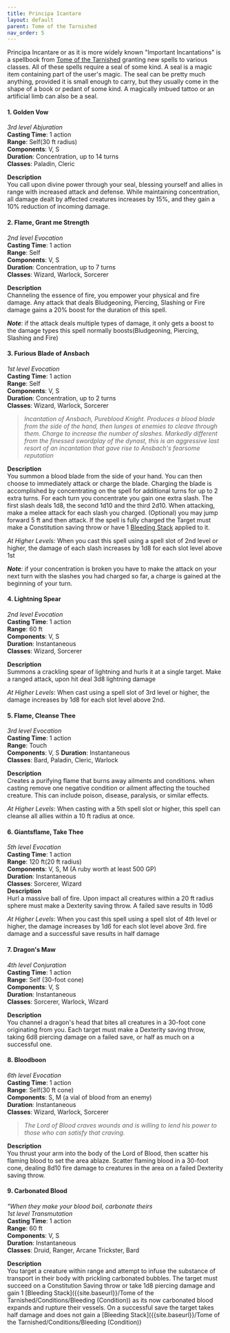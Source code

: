 ```yaml
---
title: Principa Icantare
layout: default
parent: Tome of the Tarnished
nav_order: 5
---
```


Principa Incantare or as it is more widely known "Important Incantations" is a spellbook from [Tome of the Tarnished]({{site.baseurl}}/Tome%20of%20the%20Tarnished/) granting new spells to various classes. All of these spells require a seal of some kind. A seal is a magic item containing part of the user's magic. The seal can be pretty much anything, provided it is small enough to carry, but they usually come in the shape of a book or pedant of some kind. A magically imbued tattoo or an artificial limb can also be a seal.

#### 1. Golden Vow
_3rd level Abjuration_  
**Casting Time**: 1 action  
**Range**: Self(30 ft radius)  
**Components**: V, S  
**Duration**: Concentration, up to 14 turns  
**Classes**: Paladin, Cleric  

**Description**  
You call upon divine power through your seal, blessing yourself and allies in range with increased attack and defense. While maintaining concentration, all damage dealt by affected creatures increases by 15%, and they gain a 10% reduction of incoming damage.
#### 2. Flame, Grant me Strength
_2nd level Evocation_  
**Casting Time**: 1 action  
**Range**: Self  
**Components**: V, S  
**Duration**: Concentration, up to 7 turns  
**Classes**: Wizard, Warlock, Sorcerer  

**Description**  
Channeling the essence of fire, you empower your physical and fire damage. Any attack that deals Bludgeoning, Piercing, Slashing or Fire damage gains a 20% boost for the duration of this spell. 

_**Note**_: if the attack deals multiple types of damage, it only gets a boost to the damage types this spell normally boosts(Bludgeoning, Piercing, Slashing and Fire)

#### 3. Furious Blade of Ansbach
_1st level Evocation_  
**Casting Time**: 1 action  
**Range**: Self  
**Components**: V, S  
**Duration**: Concentration, up to 2 turns  
**Classes**: Wizard, Warlock, Sorcerer  

> _Incantation of Ansbach, Pureblood Knight. Produces a blood blade from the side of the hand, then lunges at enemies to cleave through them. Charge to increase the number of slashes. Markedly different from the finessed swordplay of the dynast, this is an aggressive last resort of an incantation that gave rise to Ansbach's fearsome reputation_

**Description**  
You summon a blood blade from the side of your hand. You can then choose to immediately attack or charge the blade. Charging the blade is accomplished by concentrating on the spell for additional turns for up to 2 extra turns. For each turn you concentrate you gain one extra slash. The first slash deals  1d8, the second 1d10 and the third 2d10. When attacking, make a melee attack for each slash you charged. (Optional) you may jump forward 5 ft and then attack. If the spell is fully charged the Target must make a Constitution saving throw or have 1 [Bleeding Stack]({{site.baseurl}}/Tome%20of%20the%20Tarnished/Bleed%20(Condition)) applied to it.

_At Higher Levels:_ When you cast this spell using a spell slot of 2nd level or higher, the damage of each slash increases by 1d8 for each slot level above 1st

_**Note**:_ if your concentration is broken you have to make the attack on your next turn with the slashes you had charged so far, a charge is gained at the beginning of your turn.

#### 4. Lightning Spear
_2nd level Evocation_    
**Casting Time**: 1 action    
**Range**: 60 ft    
**Components**: V, S    
**Duration**: Instantaneous    
**Classes**: Wizard, Sorcerer    

**Description**  
Summons a crackling spear of lightning and hurls it at a single target. Make a ranged attack, upon hit deal 3d8 lightning damage

_At Higher Levels_: When cast using a spell slot of 3rd level or higher, the damage increases by 1d8 for each slot level above 2nd.
#### 5. Flame, Cleanse Thee
_3rd level Evocation_  
**Casting Time**: 1 action  
**Range**: Touch  
**Components**: V, S
**Duration**: Instantaneous  
**Classes**: Bard, Paladin, Cleric, Warlock  

**Description**  
Creates a purifying flame that burns away ailments and conditions. when casting remove one negative condition or ailment affecting the touched creature. This can include poison, disease, paralysis, or similar effects.

_At Higher Levels_: When casting with a 5th spell slot or higher, this spell can cleanse all allies within a 10 ft radius at once.
#### 6. Giantsflame, Take Thee
_5th level Evocation_  
**Casting Time**: 1 action  
**Range**: 120 ft(20 ft radius)  
**Components**: V, S, M (A ruby worth at least 500 GP)  
**Duration**: Instantaneous  
**Classes**: Sorcerer, Wizard  
**Description**  
Hurl a massive ball of fire. Upon impact all creatures within a 20 ft radius sphere must make a Dexterity saving throw. A failed save results in 10d6

_At Higher Levels_: When you cast this spell using a spell slot of 4th level or higher, the damage increases by 1d6 for each slot level above 3rd. fire damage and a successful save results in half damage
#### 7. Dragon's Maw
_4th level Conjuration_  
**Casting Time**: 1 action  
**Range**: Self (30-foot cone)  
**Components**: V, S  
**Duration**: Instantaneous  
**Classes**: Sorcerer, Warlock, Wizard  

**Description**  
You channel a dragon's head that bites all creatures in a 30-foot cone originating from you. Each target must make a Dexterity saving throw, taking 6d8 piercing damage on a failed save, or half as much on a successful one.
#### 8. Bloodboon
_6th level Evocation_  
**Casting Time**: 1 action  
**Range**: Self(30 ft cone)  
**Components**: S, M (a vial of blood from an enemy)  
**Duration**: Instantaneous  
**Classes**: Wizard, Warlock, Sorcerer  

> _The Lord of Blood craves wounds and is willing to lend his power to those who can satisfy that craving._

**Description**  
You thrust your arm into the body of the Lord of Blood, then scatter his flaming blood to set the area ablaze. Scatter flaming blood in a 30-foot cone, dealing 8d10 fire damage to creatures in the area on a failed Dexterity saving throw.

#### **9. Carbonated Blood**
_"When they make your blood boil, carbonate theirs_  
_1st level Transmutation_  
**Casting Time**: 1 action  
**Range**: 60 ft  
**Components**: V, S  
**Duration**: Instantaneous  
**Classes**:  Druid, Ranger, Arcane Trickster, Bard  

**Description**  
You target a creature within range and attempt to infuse the substance of transport in their body with prickling carbonated bubbles. The target must succeed on a Constitution Saving throw  or take 1d8 piercing damage and gain 1 [Bleeding Stack]({{site.baseurl}}/Tome of the Tarnished/Conditions/Bleeding (Condition)) as its now carbonated blood expands and rupture their vessels. On a successful save the target takes half damage and does not gain a [Bleeding Stack]({{site.baseurl}}/Tome of the Tarnished/Conditions/Bleeding (Condition))
